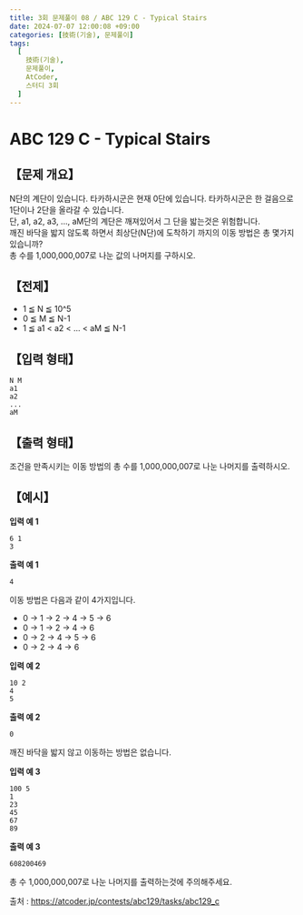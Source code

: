 ```yaml
---
title: 3회 문제풀이 08 / ABC 129 C - Typical Stairs
date: 2024-07-07 12:00:08 +09:00
categories: [技術(기술), 문제풀이]
tags:
  [
    技術(기술),
    문제풀이,
    AtCoder,
    스터디 3회
  ]
---
```

# ABC 129 C - Typical Stairs
## 【문제 개요】
N단의 계단이 있습니다. 타카하시군은 현재 0단에 있습니다. 타카하시군은 한 걸음으로 1단이나 2단을 올라갈 수 있습니다.<br>
단, a1, a2, a3, ..., aM단의 계단은 깨져있어서 그 단을 밟는것은 위험합니다.<br>
깨진 바닥을 밟지 않도록 하면서 최상단(N단)에 도착하기 까지의 이동 방법은 총 몇가지 있습니까?<br>
총 수를 1,000,000,007로 나눈 값의 나머지를 구하시오.

## 【전제】
- 1 ≦ N ≦ 10^5
- 0 ≦ M ≦ N-1
- 1 ≦ a1 < a2 < ... < aM ≦ N-1

## 【입력 형태】
```
N M
a1
a2
...
aM
```

## 【출력 형태】
조건을 만족시키는 이동 방법의 총 수를 1,000,000,007로 나눈 나머지를 출력하시오.

## 【예시】

**입력 예 1**

```
6 1 
3
```

**출력 예 1**

```
4
```
이동 방법은 다음과 같이 4가지입니다.
- 0 → 1 → 2 → 4 → 5 → 6
- 0 → 1 → 2 → 4 → 6 
- 0 → 2 → 4 → 5 → 6
- 0 → 2 → 4 → 6

**입력 예 2**

```
10 2 
4 
5
```

**출력 예 2**

```
0
```
깨진 바닥을 밟지 않고 이동하는 방법은 없습니다.

**입력 예 3**

```
100 5 
1 
23 
45 
67 
89
```

**출력 예 3**

```
608200469
```
총 수 1,000,000,007로 나눈 나머지를 출력하는것에 주의해주세요.

출처 : <a href="https://atcoder.jp/contests/abc129/tasks/abc129_c">https://atcoder.jp/contests/abc129/tasks/abc129_c</a> 